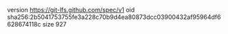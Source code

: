 version https://git-lfs.github.com/spec/v1
oid sha256:2b5041753755fe3a228c70b9d4ea80873dcc03900432af95964df6628674118c
size 927
